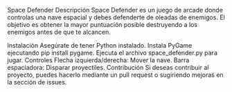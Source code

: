 Space Defender
Descripción
Space Defender es un juego de arcade donde controlas una nave espacial y debes defenderte de oleadas de enemigos. El objetivo es obtener la mayor puntuación posible destruyendo a los enemigos antes de que te alcancen.

Instalación
Asegúrate de tener Python instalado.
Instala PyGame ejecutando pip install pygame.
Ejecuta el archivo space_defender.py para jugar.
Controles
Flecha izquierda/derecha: Mover la nave.
Barra espaciadora: Disparar proyectiles.
Contribución
Si deseas contribuir al proyecto, puedes hacerlo mediante un pull request o sugiriendo mejoras en la sección de issues.

